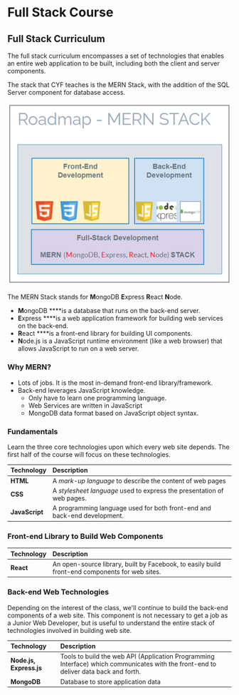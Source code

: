 # Full Stack Course

## Full Stack Curriculum

The full stack curriculum encompasses a set of technologies that enables an entire web application to be built, including both the client and server components.

The stack that CYF teaches is the MERN Stack, with the addition of the SQL Server component for database access. 

![](.gitbook/assets/image%20%2888%29.png)

The MERN Stack stands for **M**ongoDB **E**xpress **R**eact **N**ode. 

* **M**ongoDB ****is a database that runs on the back-end server.
* **E**xpress ****is a web application framework for building web services on the back-end. 
* **R**eact ****is a front-end library for building UI components. 
* **N**ode.js is a JavaScript runtime environment \(like a web browser\) that allows JavaScript to run on a web server. 

### Why MERN?

* Lots of jobs. It is the most in-demand front-end library/framework. 
* Back-end leverages JavaScript knowledge.
  * Only have to learn one programming language.
  * Web Services are written in JavaScript
  * MongoDB data format based on JavaScript object syntax.

### Fundamentals

Learn the three core technologies upon which every web site depends. The first half of the course will focus on these technologies.

| Technology | Description |
| :--- | :--- |
| **HTML** | A _mark-up language_ to describe the content of web pages |
| **CSS** | A _stylesheet language_ used to express the presentation of web pages. |
| **JavaScript** | A programming language used for both front-end and back-end development. |

### Front-end Library to Build Web Components 

| Technology | Description |
| :--- | :--- |
| **React** | An open-source library, built by Facebook, to easily build front-end components for web sites. |

### Back-end Web Technologies

Depending on the interest of the class, we'll continue to build the back-end components of a web site. This component is not necessary to get a job as a Junior Web Developer, but is useful to understand the entire stack of technologies involved in building web site.

| Technology | Description |
| :--- | :--- |
| **Node.js, Express.js** | Tools to build the web API \(Application Programming Interface\) which communicates with the front-end to deliver data back and forth. |
| **MongoDB** | Database to store application data |

